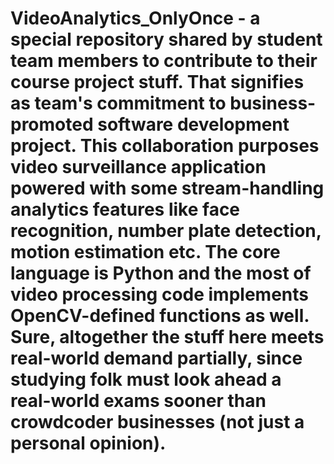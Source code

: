 # VideoAnalytics_OnlyOnce - a special repository shared by student team members to contribute to their course project stuff. That signifies as team's commitment to business-promoted software development project. This collaboration purposes video surveillance application powered with some stream-handling analytics features like face recognition, number plate detection, motion estimation etc. The core language is Python and the most of video processing code implements OpenCV-defined functions as well. Sure, altogether the stuff here meets real-world demand partially, since studying folk must look ahead a real-world exams sooner than crowdcoder businesses (not just a personal opinion).           
